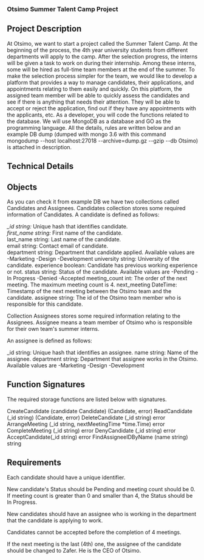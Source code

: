 ### Otsimo Summer Talent Camp Project

## Project Description
At Otsimo, we want to start a project called the Summer Talent Camp. At the beginning of the process, the 4th year university students from different departments will apply to the camp. After the selection progress, the interns will be given a task to work on during their internship. Among these interns, some will be hired as full-time team members at the end of the summer. To make the selection process simpler for the team, we would like to develop a platform that provides a way to manage candidates, their applications, and appointments relating to them easily and quickly. On this platform, the assigned team member will be able to quickly assess the candidates and see if there is anything that needs their attention. They will be able to accept or reject the application, find out if they have any appointments with the applicants, etc. As a developer, you will code the functions related to the database. We will use MongoDB as a database and GO as the programming language. All the details, rules are written below and an example DB dump (dumped with mongo 3.6 with this command mongodump --host localhost:27018 --archive=dump.gz --gzip --db Otsimo) is attached in description.

## Technical Details

## Objects
As you can check it from example DB we have two collections called Candidates and Assignees.
Candidates collection stores some required information of Candidates.
A candidate is defined as follows:

<i>_id string:</i> Unique hash that identifies candidate.<br/>
<i>first_name string:</i> First name of the candidate.<br/>
last_name string: Last name of the candidate.<br/>
email string: Contact email of candidate.<br/>
department string: Department that candidate applied.
Available values are
-Marketing
-Design
-Development
university string: University of the candidate.
experience boolean: Candidate has previous working experience or not.
status string: Status of the candidate.
Available values are
-Pending
-In Progress
-Denied
-Accepted
meeting_count int: The order of the next meeting. The maximum meeting count is 4.
next_meeting DateTime: Timestamp of the next meeting between the Otsimo team and the candidate.
assignee string: The id of the Otsimo team member who is responsible for this candidate.

Collection Assignees stores some required information relating to the Assignees. Assignee means a team member of Otsimo who is responsible for their own team's summer interns.

An assignee is defined as follows:

_id string: Unique hash that identifies an assignee.
name string: Name of the assignee.
department string: Department that assignee works in the Otsimo.
Available values are
-Marketing
-Design
-Development

## Function Signatures

The required storage functions are listed below with signatures.

CreateCandidate (candidate Candidate) (Candidate, error)
ReadCandidate (_id string) (Candidate, error)
DeleteCandidate (_id string) error
ArrangeMeeting (_id string, nextMeetingTime *time.Time) error
CompleteMeeting (_id string) error
DenyCandidate (_id string) error
AcceptCandidate(_id string) error
FindAssigneeIDByName (name string) string

## Requirements

Each candidate should have a unique identifier.

New candidate's Status should be Pending and meeting count should be 0. If meeting count is greater than 0 and smaller than 4, the Status should be In Progress.

New candidates should have an assignee who is working in the department that the candidate is applying to work.

Candidates cannot be accepted before the completion of 4 meetings.

If the next meeting is the last (4th) one, the assignee of the candidate should be changed to Zafer. He is the CEO of Otsimo.

